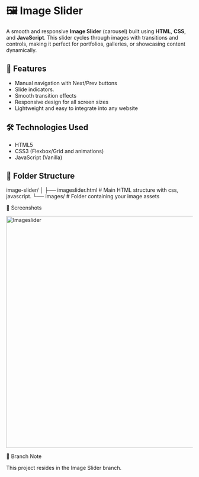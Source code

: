 # 🖼️ Image Slider

A smooth and responsive **Image Slider** (carousel) built using **HTML**, **CSS**, and **JavaScript**. This slider cycles through images with transitions and controls, making it perfect for portfolios, galleries, or showcasing content dynamically.

## 📌 Features

- Manual navigation with Next/Prev buttons
- Slide indicators.
- Smooth transition effects
- Responsive design for all screen sizes
- Lightweight and easy to integrate into any website

## 🛠️ Technologies Used

- HTML5
- CSS3 (Flexbox/Grid and animations)
- JavaScript (Vanilla)

## 📁 Folder Structure
image-slider/
│
├── imageslider.html # Main HTML structure with css, javascript.
└── images/ # Folder containing your image assets

📸 Screenshots

<img width="1366" height="627" alt="Imageslider" src="https://github.com/user-attachments/assets/f5684a2c-901c-4ada-a626-dfe75b99cbaf" />

📌 Branch Note

This project resides in the Image Slider branch. 



